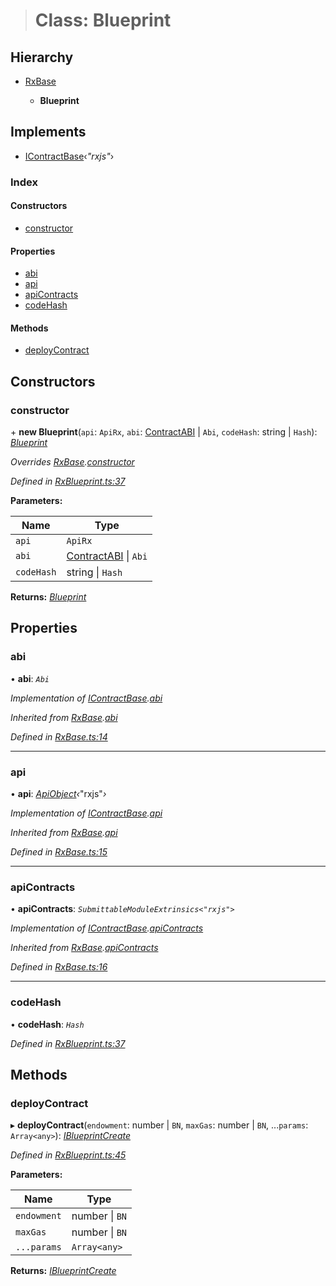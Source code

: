 > # Class: Blueprint

## Hierarchy

* [RxBase](_rxbase_.rxbase.md)

  * **Blueprint**

## Implements

* [IContractBase](../interfaces/_types_.icontractbase.md)‹*"rxjs"*›

### Index

#### Constructors

* [constructor](_rxblueprint_.blueprint.md#constructor)

#### Properties

* [abi](_rxblueprint_.blueprint.md#abi)
* [api](_rxblueprint_.blueprint.md#api)
* [apiContracts](_rxblueprint_.blueprint.md#apicontracts)
* [codeHash](_rxblueprint_.blueprint.md#codehash)

#### Methods

* [deployContract](_rxblueprint_.blueprint.md#deploycontract)

## Constructors

###  constructor

\+ **new Blueprint**(`api`: `ApiRx`, `abi`: [ContractABI](../modules/_types_.md#contractabi) | `Abi`, `codeHash`: string | `Hash`): *[Blueprint](_rxblueprint_.blueprint.md)*

*Overrides [RxBase](_rxbase_.rxbase.md).[constructor](_rxbase_.rxbase.md#constructor)*

*Defined in [RxBlueprint.ts:37](https://github.com/polkadot-js/api/blob/2eee6cf/packages/api-contract/src/RxBlueprint.ts#L37)*

**Parameters:**

Name | Type |
------ | ------ |
`api` | `ApiRx` |
`abi` | [ContractABI](../modules/_types_.md#contractabi) \| `Abi` |
`codeHash` | string \| `Hash` |

**Returns:** *[Blueprint](_rxblueprint_.blueprint.md)*

## Properties

###  abi

• **abi**: *`Abi`*

*Implementation of [IContractBase](../interfaces/_types_.icontractbase.md).[abi](../interfaces/_types_.icontractbase.md#abi)*

*Inherited from [RxBase](_rxbase_.rxbase.md).[abi](_rxbase_.rxbase.md#abi)*

*Defined in [RxBase.ts:14](https://github.com/polkadot-js/api/blob/2eee6cf/packages/api-contract/src/RxBase.ts#L14)*

___

###  api

• **api**: *[ApiObject](../modules/_types_.md#apiobject)‹*"rxjs"*›*

*Implementation of [IContractBase](../interfaces/_types_.icontractbase.md).[api](../interfaces/_types_.icontractbase.md#api)*

*Inherited from [RxBase](_rxbase_.rxbase.md).[api](_rxbase_.rxbase.md#api)*

*Defined in [RxBase.ts:15](https://github.com/polkadot-js/api/blob/2eee6cf/packages/api-contract/src/RxBase.ts#L15)*

___

###  apiContracts

• **apiContracts**: *`SubmittableModuleExtrinsics<"rxjs">`*

*Implementation of [IContractBase](../interfaces/_types_.icontractbase.md).[apiContracts](../interfaces/_types_.icontractbase.md#apicontracts)*

*Inherited from [RxBase](_rxbase_.rxbase.md).[apiContracts](_rxbase_.rxbase.md#apicontracts)*

*Defined in [RxBase.ts:16](https://github.com/polkadot-js/api/blob/2eee6cf/packages/api-contract/src/RxBase.ts#L16)*

___

###  codeHash

• **codeHash**: *`Hash`*

*Defined in [RxBlueprint.ts:37](https://github.com/polkadot-js/api/blob/2eee6cf/packages/api-contract/src/RxBlueprint.ts#L37)*

## Methods

###  deployContract

▸ **deployContract**(`endowment`: number | `BN`, `maxGas`: number | `BN`, ...`params`: `Array<any>`): *[IBlueprintCreate](../interfaces/_rxblueprint_.iblueprintcreate.md)*

*Defined in [RxBlueprint.ts:45](https://github.com/polkadot-js/api/blob/2eee6cf/packages/api-contract/src/RxBlueprint.ts#L45)*

**Parameters:**

Name | Type |
------ | ------ |
`endowment` | number \| `BN` |
`maxGas` | number \| `BN` |
`...params` | `Array<any>` |

**Returns:** *[IBlueprintCreate](../interfaces/_rxblueprint_.iblueprintcreate.md)*
